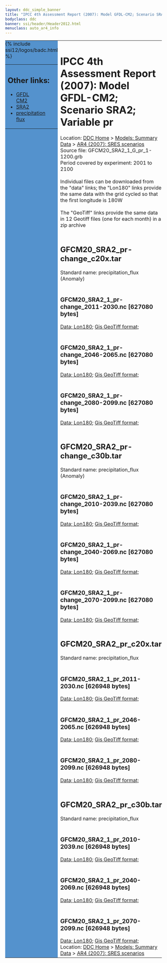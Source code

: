 ```yaml
---
layout: ddc_simple_banner
title: "IPCC 4th Assessment Report (2007): Model GFDL-CM2; Scenario SRA2; Variable pr"
bodyclass: ddc
banner: ssi/header/Header2012.html
menuclass: auto_ar4_info
---
```



<table width="100%" border="0" cellspacing="0" cellpadding="0" style="border-collapse: collapse;">
<tr style="margin:0;padding:0;border:0;">
<td style="margin:0;padding:0;border:0;height:1pt;width:150pt;background:#5492CD;" valign="top" >

<div id="lh-col2" class="auto_ar4_info">
<table class="menumain" bgcolor="#5492CD" cellspacing="0" width="100%" border="0">
<tr><td>
<h2> Other links:</h2>
<ul>
<li><a href="/auto/ar4/model-GFDL-CM2.html">GFDL<br/>CM2</a></li>
<li><a href="/auto/ar4/scenario-SRA2.html">SRA2</a></li>
<li><a href="/auto/ar4/var-precipitation_flux.html">precipitation flux</a></li>
</ul>
</td></tr>
{% include ssi12/logos/badc.html %}
</table>
</div>
</td>
<td><h1>IPCC 4th Assessment Report (2007): Model GFDL-CM2; Scenario SRA2; Variable pr</h1>

<!-- Breadcrumb1 -->
<div id="breadcrumb1" align="left">
Location: <a href="/index.html">DDC Home</a> > <a href="/sim/gcm_clim/">Models: Summary Data</a>
> <a href="/sim/gcm_clim/SRES_AR4/index.html">AR4 (2007): SRES scenarios</a>
</div>
<!-- End of Breadcrumb1 -->Source file: GFCM20_SRA2_1_G_pr_1-1200.grb
<br/>
Period covered by experiment: 2001 to 2100<br/>
<br/>Individual files can be downloaded from the "data" links; the "Lon180" links provide the same data
         with the grid cycled so that the first longitude is 180W<br/>
<br/>The "GeoTiff" links provide the same data in 12 Geotiff files (one for each month)
          in a zip archive<br/>
<br/><h2>GFCM20_SRA2_pr-change_c20x.tar</h2>
Standard name: precipitation_flux (Anomaly)<br>
<br/><h3>GFCM20_SRA2_1_pr-change_2011-2030.nc [627080 bytes]</h3>
<a href="/cgi-bin/downl/ar4_nc/pr/GFCM20_SRA2_1_pr-change_2011-2030.nc">Data; </a><a href="/cgi-bin/downl/ar4_nc/pr/GFCM20_SRA2_1_pr-change_2011-2030.cyto180.nc"> Lon180</a>; <a href="/cgi-bin/downl/ar4_tif/pr/GFCM20_SRA2_1_pr-change_2011-2030.zip">Gis GeoTiff format; </a><br/>
<br/><h3>GFCM20_SRA2_1_pr-change_2046-2065.nc [627080 bytes]</h3>
<a href="/cgi-bin/downl/ar4_nc/pr/GFCM20_SRA2_1_pr-change_2046-2065.nc">Data; </a><a href="/cgi-bin/downl/ar4_nc/pr/GFCM20_SRA2_1_pr-change_2046-2065.cyto180.nc"> Lon180</a>; <a href="/cgi-bin/downl/ar4_tif/pr/GFCM20_SRA2_1_pr-change_2046-2065.zip">Gis GeoTiff format; </a><br/>
<br/><h3>GFCM20_SRA2_1_pr-change_2080-2099.nc [627080 bytes]</h3>
<a href="/cgi-bin/downl/ar4_nc/pr/GFCM20_SRA2_1_pr-change_2080-2099.nc">Data; </a><a href="/cgi-bin/downl/ar4_nc/pr/GFCM20_SRA2_1_pr-change_2080-2099.cyto180.nc"> Lon180</a>; <a href="/cgi-bin/downl/ar4_tif/pr/GFCM20_SRA2_1_pr-change_2080-2099.zip">Gis GeoTiff format; </a><br/>
<br/><h2>GFCM20_SRA2_pr-change_c30b.tar</h2>
Standard name: precipitation_flux (Anomaly)<br>
<br/><h3>GFCM20_SRA2_1_pr-change_2010-2039.nc [627080 bytes]</h3>
<a href="/cgi-bin/downl/ar4_nc/pr/GFCM20_SRA2_1_pr-change_2010-2039.nc">Data; </a><a href="/cgi-bin/downl/ar4_nc/pr/GFCM20_SRA2_1_pr-change_2010-2039.cyto180.nc"> Lon180</a>; <a href="/cgi-bin/downl/ar4_tif/pr/GFCM20_SRA2_1_pr-change_2010-2039.zip">Gis GeoTiff format; </a><br/>
<br/><h3>GFCM20_SRA2_1_pr-change_2040-2069.nc [627080 bytes]</h3>
<a href="/cgi-bin/downl/ar4_nc/pr/GFCM20_SRA2_1_pr-change_2040-2069.nc">Data; </a><a href="/cgi-bin/downl/ar4_nc/pr/GFCM20_SRA2_1_pr-change_2040-2069.cyto180.nc"> Lon180</a>; <a href="/cgi-bin/downl/ar4_tif/pr/GFCM20_SRA2_1_pr-change_2040-2069.zip">Gis GeoTiff format; </a><br/>
<br/><h3>GFCM20_SRA2_1_pr-change_2070-2099.nc [627080 bytes]</h3>
<a href="/cgi-bin/downl/ar4_nc/pr/GFCM20_SRA2_1_pr-change_2070-2099.nc">Data; </a><a href="/cgi-bin/downl/ar4_nc/pr/GFCM20_SRA2_1_pr-change_2070-2099.cyto180.nc"> Lon180</a>; <a href="/cgi-bin/downl/ar4_tif/pr/GFCM20_SRA2_1_pr-change_2070-2099.zip">Gis GeoTiff format; </a><br/>
<br/><h2>GFCM20_SRA2_pr_c20x.tar</h2>
Standard name: precipitation_flux<br>
<br/><h3>GFCM20_SRA2_1_pr_2011-2030.nc [626948 bytes]</h3>
<a href="/cgi-bin/downl/ar4_nc/pr/GFCM20_SRA2_1_pr_2011-2030.nc">Data; </a><a href="/cgi-bin/downl/ar4_nc/pr/GFCM20_SRA2_1_pr_2011-2030.cyto180.nc"> Lon180</a>; <a href="/cgi-bin/downl/ar4_tif/pr/GFCM20_SRA2_1_pr_2011-2030.zip">Gis GeoTiff format; </a><br/>
<br/><h3>GFCM20_SRA2_1_pr_2046-2065.nc [626948 bytes]</h3>
<a href="/cgi-bin/downl/ar4_nc/pr/GFCM20_SRA2_1_pr_2046-2065.nc">Data; </a><a href="/cgi-bin/downl/ar4_nc/pr/GFCM20_SRA2_1_pr_2046-2065.cyto180.nc"> Lon180</a>; <a href="/cgi-bin/downl/ar4_tif/pr/GFCM20_SRA2_1_pr_2046-2065.zip">Gis GeoTiff format; </a><br/>
<br/><h3>GFCM20_SRA2_1_pr_2080-2099.nc [626948 bytes]</h3>
<a href="/cgi-bin/downl/ar4_nc/pr/GFCM20_SRA2_1_pr_2080-2099.nc">Data; </a><a href="/cgi-bin/downl/ar4_nc/pr/GFCM20_SRA2_1_pr_2080-2099.cyto180.nc"> Lon180</a>; <a href="/cgi-bin/downl/ar4_tif/pr/GFCM20_SRA2_1_pr_2080-2099.zip">Gis GeoTiff format; </a><br/>
<br/><h2>GFCM20_SRA2_pr_c30b.tar</h2>
Standard name: precipitation_flux<br>
<br/><h3>GFCM20_SRA2_1_pr_2010-2039.nc [626948 bytes]</h3>
<a href="/cgi-bin/downl/ar4_nc/pr/GFCM20_SRA2_1_pr_2010-2039.nc">Data; </a><a href="/cgi-bin/downl/ar4_nc/pr/GFCM20_SRA2_1_pr_2010-2039.cyto180.nc"> Lon180</a>; <a href="/cgi-bin/downl/ar4_tif/pr/GFCM20_SRA2_1_pr_2010-2039.zip">Gis GeoTiff format; </a><br/>
<br/><h3>GFCM20_SRA2_1_pr_2040-2069.nc [626948 bytes]</h3>
<a href="/cgi-bin/downl/ar4_nc/pr/GFCM20_SRA2_1_pr_2040-2069.nc">Data; </a><a href="/cgi-bin/downl/ar4_nc/pr/GFCM20_SRA2_1_pr_2040-2069.cyto180.nc"> Lon180</a>; <a href="/cgi-bin/downl/ar4_tif/pr/GFCM20_SRA2_1_pr_2040-2069.zip">Gis GeoTiff format; </a><br/>
<br/><h3>GFCM20_SRA2_1_pr_2070-2099.nc [626948 bytes]</h3>
<a href="/cgi-bin/downl/ar4_nc/pr/GFCM20_SRA2_1_pr_2070-2099.nc">Data; </a><a href="/cgi-bin/downl/ar4_nc/pr/GFCM20_SRA2_1_pr_2070-2099.cyto180.nc"> Lon180</a>; <a href="/cgi-bin/downl/ar4_tif/pr/GFCM20_SRA2_1_pr_2070-2099.zip">Gis GeoTiff format; </a><br/>
<!-- Breadcrumb2 -->
<div id="breadcrumb2" align="left">
Location: <a href="/index.html">DDC Home</a> > <a href="/sim/gcm_clim/">Models: Summary Data</a>
> <a href="/sim/gcm_clim/SRES_AR4/index.html">AR4 (2007): SRES scenarios</a>
</div>
<!-- End of Breadcrumb2 --></td></tr></table>
